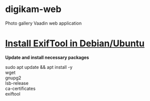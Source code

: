# digikam-web
Photo gallery Vaadin web application

# [Install ExifTool in Debian/Ubuntu](https://ostechnix.com/manage-image-metadata-using-exiftool/#Install_ExifTool_in_DebianUbuntu)
**Update and install necessary packages**

sudo apt update && apt install -y \
wget \
gnupg2 \
lsb-release \
ca-certificates \
exiftool

